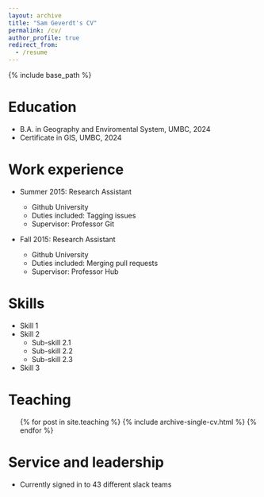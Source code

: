 ```yaml
---
layout: archive
title: "Sam Geverdt's CV"
permalink: /cv/
author_profile: true
redirect_from:
  - /resume
---
```


{% include base_path %}

Education
======
* B.A. in Geography and Enviromental System, UMBC, 2024
* Certificate in GIS, UMBC, 2024

Work experience
======
* Summer 2015: Research Assistant
  * Github University
  * Duties included: Tagging issues
  * Supervisor: Professor Git

* Fall 2015: Research Assistant
  * Github University
  * Duties included: Merging pull requests
  * Supervisor: Professor Hub
  
Skills
======
* Skill 1
* Skill 2
  * Sub-skill 2.1
  * Sub-skill 2.2
  * Sub-skill 2.3
* Skill 3

  
Teaching
======
  <ul>{% for post in site.teaching %}
    {% include archive-single-cv.html %}
  {% endfor %}</ul>
  
Service and leadership
======
* Currently signed in to 43 different slack teams
